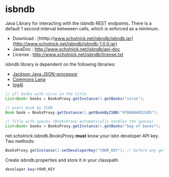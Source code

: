 isbndb
======

Java Library for interacting with the isbndb REST endpoints. There is a default 1 second interval betweeen calls, which is enforced as a minimum.

* Download : [hhttp://www.scholnick.net/isbndb/isbndb.jar](http://www.scholnick.net/isbndb/isbndb-1.0.0.jar)
* JavaDoc  : <http://www.scholnick.net/isbndb/api-doc>
* License  : <http://www.scholnick.net/isbndb/license.txt>

isbndb library is dependent on the following libraries:

* [Jackson Java JSON-processor](http://jackson.codehaus.org/)
* [Commons Lang](http://commons.apache.org/proper/commons-lang/)
* [log4j](http://logging.apache.org/log4j/1.2/)

```java
// all books with virus in the title
List<Book> books = BooksProxy.getInstance().getBooks("virus");

// exact book by ISBN
Book book = BooksProxy.getInstance().getBookByISBN("9780684853505");

// Title with spaces (BooksProxy automatically handles the spaces)
List<Book> books = BooksProxy.getInstance().getBooks("bag of bones");

```

net.scholnick.isbndb.BooksProxy **must** know your isbn developer API key. Two methods:

```java
BooksProxy.getInstance().setDeveloperKey("YOUR_KEY"); // before any getBooks() calls
```

Create isbndb.properties and store it in your classpath

```java
developer.key=YOUR_KEY
```

